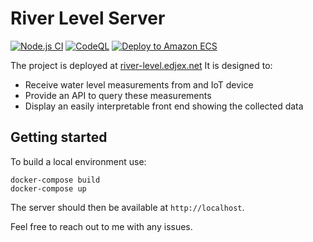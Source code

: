 
# River Level Server

[![Node.js CI](https://github.com/Jex-y/river-level-server/actions/workflows/node.js.yml/badge.svg)](https://github.com/Jex-y/river-level-server/actions/workflows/node.js.yml)
[![CodeQL](https://github.com/Jex-y/river-level-server/actions/workflows/codeql-analysis.yml/badge.svg?branch=main)](https://github.com/Jex-y/river-level-server/actions/workflows/codeql-analysis.yml)
[![Deploy to Amazon ECS](https://github.com/Jex-y/river-level-server/actions/workflows/aws.yml/badge.svg)](https://github.com/Jex-y/river-level-server/actions/workflows/aws.yml)

The project is deployed at [river-level.edjex.net](http://river-level-edjex.net)
It is designed to:

- Receive water level measurements from and IoT device
- Provide an API to query these measurements
- Display an easily interpretable front end showing the collected data

## Getting started

To build a local environment use:

```
docker-compose build
docker-compose up
```

The server should then be available at `http://localhost`.

Feel free to reach out to me with any issues.
